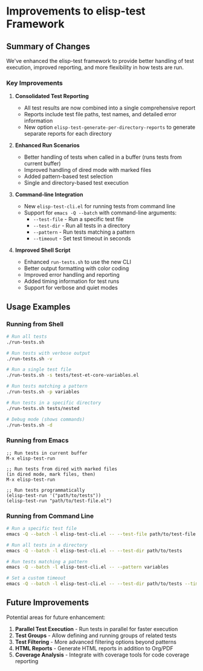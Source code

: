 # Improvements to elisp-test Framework

## Summary of Changes

We've enhanced the elisp-test framework to provide better handling of test execution, improved reporting, and more flexibility in how tests are run.

### Key Improvements

1. **Consolidated Test Reporting**
   - All test results are now combined into a single comprehensive report
   - Reports include test file paths, test names, and detailed error information
   - New option `elisp-test-generate-per-directory-reports` to generate separate reports for each directory

2. **Enhanced Run Scenarios**
   - Better handling of tests when called in a buffer (runs tests from current buffer)
   - Improved handling of dired mode with marked files
   - Added pattern-based test selection
   - Single and directory-based test execution

3. **Command-line Integration**
   - New `elisp-test-cli.el` for running tests from command line
   - Support for `emacs -Q --batch` with command-line arguments:
     - `--test-file` - Run a specific test file
     - `--test-dir` - Run all tests in a directory
     - `--pattern` - Run tests matching a pattern
     - `--timeout` - Set test timeout in seconds

4. **Improved Shell Script**
   - Enhanced `run-tests.sh` to use the new CLI
   - Better output formatting with color coding
   - Improved error handling and reporting
   - Added timing information for test runs
   - Support for verbose and quiet modes

## Usage Examples

### Running from Shell

```bash
# Run all tests
./run-tests.sh

# Run tests with verbose output
./run-tests.sh -v

# Run a single test file
./run-tests.sh -s tests/test-et-core-variables.el

# Run tests matching a pattern
./run-tests.sh -p variables

# Run tests in a specific directory
./run-tests.sh tests/nested

# Debug mode (shows commands)
./run-tests.sh -d
```

### Running from Emacs

```elisp
;; Run tests in current buffer
M-x elisp-test-run

;; Run tests from dired with marked files
(in dired mode, mark files, then)
M-x elisp-test-run

;; Run tests programmatically
(elisp-test-run '("path/to/tests"))
(elisp-test-run "path/to/test-file.el")
```

### Running from Command Line

```bash
# Run a specific test file
emacs -Q --batch -l elisp-test-cli.el -- --test-file path/to/test-file.el

# Run all tests in a directory
emacs -Q --batch -l elisp-test-cli.el -- --test-dir path/to/tests

# Run tests matching a pattern
emacs -Q --batch -l elisp-test-cli.el -- --pattern variables

# Set a custom timeout
emacs -Q --batch -l elisp-test-cli.el -- --test-dir path/to/tests --timeout 20
```

## Future Improvements

Potential areas for future enhancement:

1. **Parallel Test Execution** - Run tests in parallel for faster execution
2. **Test Groups** - Allow defining and running groups of related tests
3. **Test Filtering** - More advanced filtering options beyond patterns
4. **HTML Reports** - Generate HTML reports in addition to Org/PDF
5. **Coverage Analysis** - Integrate with coverage tools for code coverage reporting